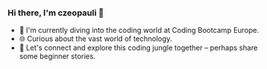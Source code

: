 ### Hi there, I'm czeopauli 🌻

- 🌱 I'm currently diving into the coding world at Coding Bootcamp Europe.
- :globe_with_meridians: Curious about the vast world of technology.
- 🔗 Let's connect and explore this coding jungle together – perhaps share some beginner stories.
  

<!--
**czeopauli/czeopauli** is a ✨ _special_ ✨ repository because its `README.md` (this file) appears on your GitHub profile.

Here are some ideas to get you started:

- 🔭 I’m currently working on ...
- 🌱 I’m currently learning ...
- 👯 I’m looking to collaborate on ...
- 🤔 I’m looking for help with ...
- 💬 Ask me about ...
- 📫 How to reach me: ...
- 😄 Pronouns: ...
- ⚡ Fun fact: ...
-->
